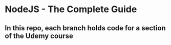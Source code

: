 # NodeJS - The Complete Guide

## In this repo, each branch holds code for a section of the Udemy course